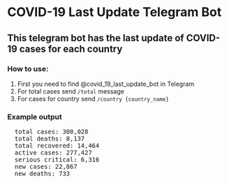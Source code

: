 # COVID-19 Last Update Telegram Bot

## This telegram bot has the last update of COVID-19 cases for each country


### How to use:

 1. First you need to find @covid_19_last_update_bot in Telegram
 2. For total cases send <code>/total</code> message
 3. For cases for country send <code>/country {country_name}</code>
 
 
 ### Example output
 
<pre>
  total cases: 300,028
  total deaths: 8,137
  total recovered: 14,464
  active cases: 277,427
  serious critical: 6,316
  new cases: 22,867
  new deaths: 733
</pre>
